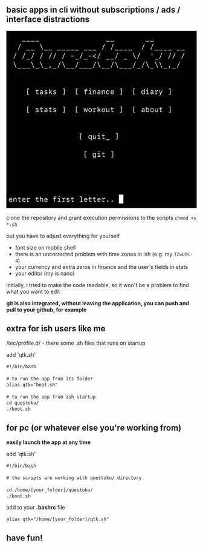 

## basic apps in cli without subscriptions / ads / interface distractions


![Image alt](https://github.com/hikkiraa/questoku/blob/main/image.PNG?raw=true)

clone the repository and grant execution permissions to the scripts `chmod +x *.sh`

but you have to adjust everything for yourself
- font size on mobile shell 
- there is an uncorrected problem with time zones in ish (e.g. my `TZ=UTC-4`)
- your currency and extra zeros in finance and the user's fields in stats
- your editor (my is nano)

initially, i tried to make the code readable, so it won't be a problem to find what you want to edit

**git is also integrated, without leaving the application, you can push and pull to your github, for example**


## extra for ish users like me


/tec/profile.d/ - there some .sh files that runs on startup

add 'qtk.sh'

    #!/bin/bash
    
    # to run the app from its folder
    alias qtk="boot.sh"

    # to run the app from ish startup
    cd questoku/
    ./boot.sh


## for pc (or whatever else you're working from)

**easily launch the app at any time**

add 'qtk.sh'

    #!/bin/bash
    
    # the scripts are working with questoku/ directory
    
    cd /home/[your_folder]/questoku/
    ./boot.sh

add to your **.bashrc** file

    alias qtk="/home/[your_folder]/qtk.sh"


## **have fun!**



